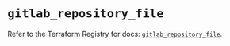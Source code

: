 # `gitlab_repository_file`

Refer to the Terraform Registry for docs: [`gitlab_repository_file`](https://registry.terraform.io/providers/gitlabhq/gitlab/17.3.1/docs/resources/repository_file).
